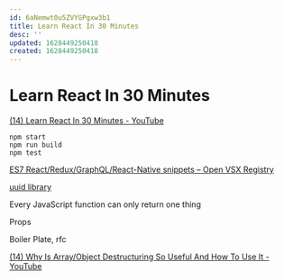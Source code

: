 ```yaml
---
id: 6aNemwt0u5ZVYGPgxw3b1
title: Learn React In 30 Minutes
desc: ''
updated: 1628449250418
created: 1628449250418
---
```

# Learn React In 30 Minutes
[(14) Learn React In 30 Minutes - YouTube](https://www.youtube.com/watch?v=hQAHSlTtcmY)

    npm start
    npm run build
    npm test

[ES7 React/Redux/GraphQL/React-Native snippets – Open VSX Registry](https://open-vsx.org/extension/dsznajder/es7-react-js-snippets)

[uuid library](uuid.md)

Every JavaScript function can only return one thing

Props

Boiler Plate, rfc

[(14) Why Is Array/Object Destructuring So Useful And How To Use It - YouTube](https://www.youtube.com/watch?v=NIq3qLaHCIs)
